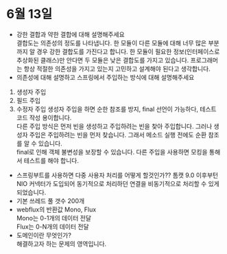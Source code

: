 # 6월 13일
- 강한 결합과 약한 결합에 대해 설명해주세요  
결합도는 의존성의 정도를 나타냅니다. 한 모듈이 다른 모듈에 대해 너무 많은 부분까지 알 경우 강한 결합도를 가진다고 합니다. 한 모듈이 필요한 정보(인터페이스로 추상화된 클래스)만 안다면 두 모듈은 낮은 결합도를 가지고 있습니다. 프로그래머는 항상 적절한 의존성을 가지고 있는지 고민하고 설계해야 된다고 생각합니다.  
- 의존성에 대해 설명하고 스프링에서 주입하는 방식에 대해 설명해주세요  
1. 생성자 주입
2. 필드 주입
3. 수정자 주입
생성자 주입을 하면 순한 참조를 방지, final 선언이 가능하다, 테스트 코드 작성 용이합니다.  
다른 주입 방식은 먼저 빈을 생성하고 주입하려는 빈을 찾아 주입합니다. 그러나 생성자 주입은 주입하려는 빈을 먼저 찾습니다. 그래서 메소드 실행 전에도 순환 참조를 알 수 있습니다.  
final로 인해 객체 불변성을 보장할 수 있습니다. 다른 주입을 사용하면 모킹을 통해서 테스트를 해야 합니다.  
- 스프링부트를 사용하면 다중 사용자 처리를 어떻게 할것인가?? 
톰캣 9.0 이후부턴 NIO 커넥터가 도입되어 동기적으로 처리하던 연결을 비동기적으로 처리할 수 있게 되었습니다.
- 기본 쓰레드 풀 갯수 200개
- webflux의 반환값 Mono, Flux  
Mono는 0-1개의 데이터 전달  
Flux는 0-N개의 데이터 전달
- 도메인이란 무엇인가?  
해결하고자 하는 문제의 영역입니다.
